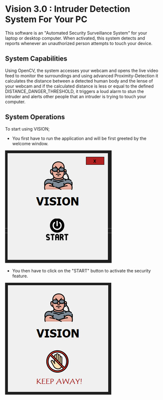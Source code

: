 # Vision 3.0 : Intruder Detection System For Your PC

This software is an "Automated Security Surveillance System" for your laptop or desktop computer.
When activated, this system detects and reports whenever an unauthorized person attempts to touch your device.

## System Capabilities
Using OpenCV, the system accesses your webcam and opens the live video feed to monitor the surroundings and using advanced Proximity-Detection it calculates the distance between a detected human body and the lense of your webcam and if the calculated distance is less or equal to the defined DISTANCE_DANGER_THRESHOLD, it triggers a loud alarm to stun the intruder and alerts other people that an intruder is trying to touch your computer.

## System Operations
To start using VISION; 
- You first have to run the application and will be first greeted by the welcome window.

![alt text](https://github.com/Elijah-Detilisi/Vision-3.0/blob/master/Vision.GUI/Resources/Screenshots/1.PNG?raw=true)

- You then have to click on the "START" button to activate the security feature. 
 
![alt text](https://github.com/Elijah-Detilisi/Vision-3.0/blob/master/Vision.GUI/Resources/Screenshots/2.PNG?raw=true)
